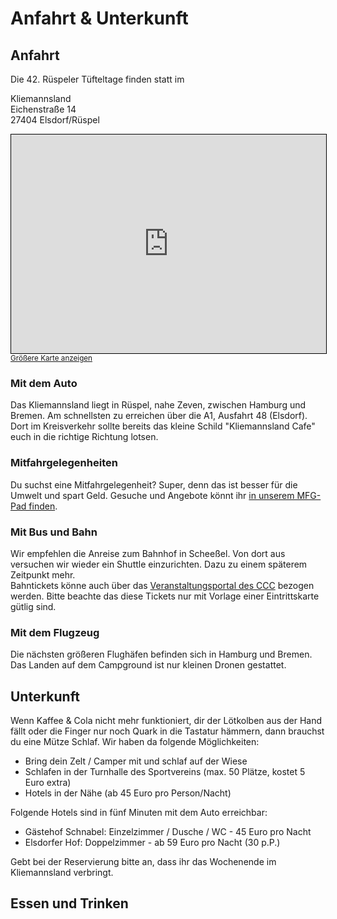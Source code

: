 # Anfahrt & Unterkunft

## Anfahrt
Die 42. Rüspeler Tüfteltage finden statt im   
   
Kliemannsland  
Eichenstraße 14  
27404 Elsdorf/Rüspel 

<iframe width="100%" height="350" frameborder="0" scrolling="no" marginheight="0" marginwidth="0" src="https://www.openstreetmap.org/export/embed.html?bbox=9.394663207931446%2C53.27247378884649%2C9.397855036659166%2C53.273702426408796&amp;layer=mapnik&amp;marker=53.27308811204167%2C9.396259122295305" style="border: 1px solid black"></iframe><br/><small><a href="https://www.openstreetmap.org/?mlat=53.27309&amp;mlon=9.39626#map=19/53.27309/9.39626">Größere Karte anzeigen</a></small>

### Mit dem Auto
Das Kliemannsland liegt in Rüspel, nahe Zeven, zwischen Hamburg und Bremen. Am schnellsten zu erreichen über die A1, Ausfahrt 48 (Elsdorf). Dort im Kreisverkehr sollte bereits das kleine Schild "Kliemannsland Cafe" euch in die richtige Richtung lotsen.

### Mitfahrgelegenheiten
Du suchst eine Mitfahrgelegenheit? Super, denn das ist besser für die Umwelt und spart Geld. Gesuche und Angebote könnt ihr [in unserem MFG-Pad finden](https://md.ctfl.space/rütüta-mfg?both).

### Mit Bus und Bahn
Wir empfehlen die Anreise zum Bahnhof in Scheeßel. Von dort aus versuchen wir wieder ein Shuttle einzurichten. Dazu zu einem späterem Zeitpunkt mehr.   
Bahntickets könne auch über das [Veranstaltungsportal des CCC](http://bahn.events.ccc.de/) bezogen werden. Bitte beachte das diese Tickets nur mit Vorlage einer Eintrittskarte gütlig sind.

### Mit dem Flugzeug
Die nächsten größeren Flughäfen befinden sich in Hamburg und Bremen.   
Das Landen auf dem Campground ist nur kleinen Dronen gestattet.


## Unterkunft
Wenn Kaffee & Cola nicht mehr funktioniert, dir der Lötkolben aus der Hand fällt oder die Finger nur noch Quark in die Tastatur hämmern, dann brauchst du eine Mütze Schlaf. Wir haben da folgende Möglichkeiten:   
- Bring dein Zelt / Camper mit und schlaf auf der Wiese
- Schlafen in der Turnhalle des Sportvereins (max. 50 Plätze, kostet 5 Euro extra)
- Hotels in der Nähe (ab 45 Euro pro Person/Nacht)

Folgende Hotels sind in fünf Minuten mit dem Auto erreichbar:
- Gästehof Schnabel: Einzelzimmer / Dusche / WC - 45 Euro pro Nacht
- Elsdorfer Hof: Doppelzimmer - ab 59 Euro pro Nacht (30 p.P.)

Gebt bei der Reservierung bitte an, dass ihr das Wochenende im Kliemannsland verbringt.

## Essen und Trinken

